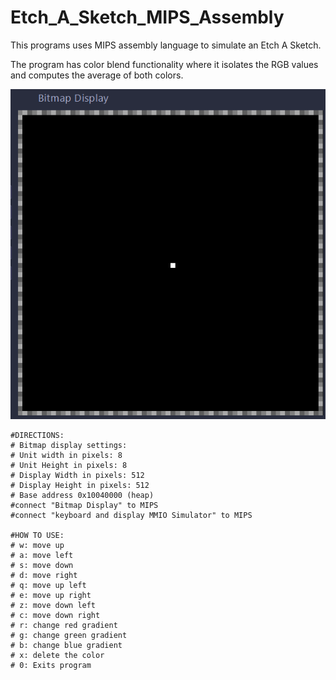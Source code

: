 # Etch_A_Sketch_MIPS_Assembly

This programs uses MIPS assembly language to simulate an Etch A Sketch.

The program has color blend functionality where it isolates the RGB values and computes the average of both colors.

<img src="https://github.com/aimarket/Etch_A_Sketch_MIPS_Assembly/blob/main/bitmap.gif?raw=true" alt="alt text" title="image Title" width="550"/>

```
#DIRECTIONS: 
# Bitmap display settings:
# Unit width in pixels: 8
# Unit Height in pixels: 8
# Display Width in pixels: 512
# Display Height in pixels: 512
# Base address 0x10040000 (heap)
#connect "Bitmap Display" to MIPS
#connect "keyboard and display MMIO Simulator" to MIPS 

#HOW TO USE: 
# w: move up
# a: move left  
# s: move down
# d: move right
# q: move up left
# e: move up right
# z: move down left
# c: move down right
# r: change red gradient
# g: change green gradient
# b: change blue gradient
# x: delete the color 
# 0: Exits program
```
